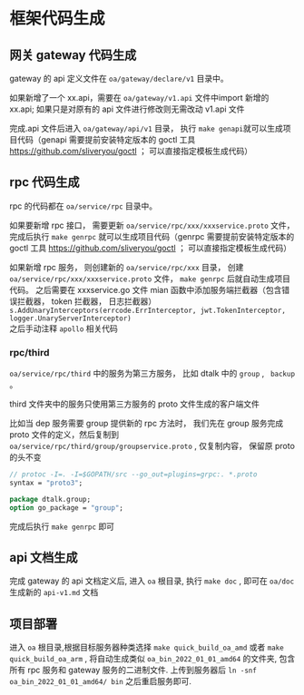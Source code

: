 # 框架代码生成

## 网关 gateway 代码生成
gateway 的 api 定义文件在 `oa/gateway/declare/v1` 目录中。

如果新增了一个 xx.api，需要在 `oa/gateway/v1.api` 文件中import 新增的 xx.api; 如果只是对原有的 api 文件进行修改则无需改动 v1.api 文件

完成.api 文件后进入 `oa/gateway/api/v1` 目录， 执行 `make genapi`就可以生成项目代码（genapi 需要提前安装特定版本的 goctl 工具 https://github.com/sliveryou/goctl ； 可以直接指定模板生成代码）

## rpc 代码生成
rpc 的代码都在 `oa/service/rpc` 目录中。

如果要新增 rpc 接口， 需要更新 `oa/service/rpc/xxx/xxxservice.proto` 文件， 完成后执行 `make genrpc` 就可以生成项目代码（genrpc 需要提前安装特定版本的 goctl 工具 https://github.com/sliveryou/goctl ； 可以直接指定模板生成代码）

如果新增 rpc 服务， 则创建新的 `oa/service/rpc/xxx` 目录， 创建 `oa/service/rpc/xxx/xxxservice.proto` 文件， `make genrpc` 后就自动生成项目代码。
之后需要在 xxxservice.go 文件 mian 函数中添加服务端拦截器（包含错误拦截器， token 拦截器， 日志拦截器）  
`s.AddUnaryInterceptors(errcode.ErrInterceptor, jwt.TokenInterceptor, logger.UnaryServerInterceptor)`   
之后手动注释 `apollo` 相关代码

### rpc/third

`oa/service/rpc/third` 中的服务为第三方服务， 比如 dtalk 中的  `group` , ` backup` 。

third 文件夹中的服务只使用第三方服务的 proto 文件生成的客户端文件  

比如当 dep 服务需要 group 提供新的 rpc 方法时， 我们先在 group 服务完成 proto 文件的定义，然后复制到 `oa/service/rpc/third/group/groupservice.proto` , 仅复制内容， 保留原 proto 的头不变

```proto
// protoc -I=. -I=$GOPATH/src --go_out=plugins=grpc:. *.proto
syntax = "proto3";

package dtalk.group;
option go_package = "group";
```

完成后执行 `make genrpc` 即可



## api 文档生成

完成 gateway 的 api 文档定义后, 进入 `oa` 根目录, 执行 `make doc` , 即可在 `oa/doc` 生成新的 `api-v1.md` 文档



## 项目部署

进入 `oa` 根目录,根据目标服务器种类选择 `make quick_build_oa_amd` 或者 `make quick_build_oa_arm` , 将自动生成类似 `oa_bin_2022_01_01_amd64` 的文件夹, 包含所有 rpc 服务和 gateway 服务的二进制文件. 上传到服务器后 `ln -snf oa_bin_2022_01_01_amd64/ bin` 之后重启服务即可.



